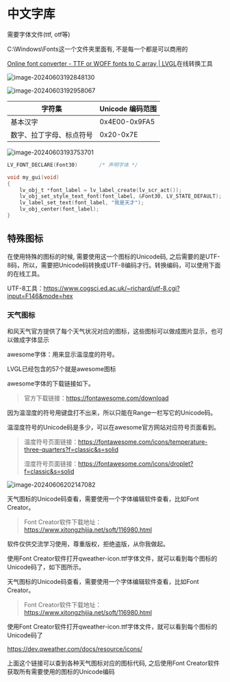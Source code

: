 # 中文字库

需要字体文件(ttf, otf等)

C:\Windows\Fonts这一个文件夹里面有, 不是每一个都是可以商用的

[Online font converter - TTF or WOFF fonts to C array | LVGL](https://lvgl.io/tools/fontconverter)在线转换工具

![image-20240603192848130](https://picture-01-1316374204.cos.ap-beijing.myqcloud.com/image/202406031928170.png)

![image-20240603192958067](https://picture-01-1316374204.cos.ap-beijing.myqcloud.com/image/202406031929102.png)

| **字符集**               | **Unicode** **编码范围** |
| ------------------------ | ------------------------ |
| 基本汉字                 | 0x4E00-0x9FA5            |
| 数字、拉丁字母、标点符号 | 0x20-0x7E                |

![image-20240603193753701](https://picture-01-1316374204.cos.ap-beijing.myqcloud.com/image/202406031937739.png)

```c
LV_FONT_DECLARE(Font30)       /* 声明字体 */

void my_gui(void)
{
    lv_obj_t *font_label = lv_label_create(lv_scr_act());
    lv_obj_set_style_text_font(font_label, &Font30, LV_STATE_DEFAULT);
    lv_label_set_text(font_label, "我是天才");
    lv_obj_center(font_label);
}
```

## 特殊图标

在使用特殊的图标的时候, 需要使用这一个图标的Unicode码, 之后需要的是UTF-8码，所以，需要把Unicode码转换成UTF-8编码才行。转换编码，可以使用下面的在线工具。

UTF-8工具：https://www.cogsci.ed.ac.uk/~richard/utf-8.cgi?input=F146&mode=hex

### 天气图标

和风天气官方提供了每个天气状况对应的图标，这些图标可以做成图片显示，也可以做成字体显示

awesome字体：用来显示温湿度的符号。

LVGL已经包含的57个就是awesome图标

awesome字体的下载链接如下。

> 官方下载链接：https://fontawesome.com/download

因为温湿度的符号用键盘打不出来，所以只能在Range一栏写它的Unicode码。

温湿度符号的Unicode码是多少，可以在awesome官方网站对应符号页面看到。

> 温度符号页面链接：https://fontawesome.com/icons/temperature-three-quarters?f=classic&s=solid
>
> 湿度符号页面链接：https://fontawesome.com/icons/droplet?f=classic&s=solid

![image-20240606202147082](https://picture-01-1316374204.cos.ap-beijing.myqcloud.com/image/202406062021323.png)

天气图标的Unicode码查看，需要使用一个字体编辑软件查看，比如Font Creator。

> Font Creator软件下载地址：https://www.xitongzhijia.net/soft/116980.html

软件仅供交流学习使用，尊重版权，拒绝盗版，从你我做起。

使用Font Creator软件打开qweather-icon.ttf字体文件，就可以看到每个图标的Unicode码了，如下图所示。

天气图标的Unicode码查看，需要使用一个字体编辑软件查看，比如Font Creator。

> Font Creator软件下载地址：https://www.xitongzhijia.net/soft/116980.html

使用Font Creator软件打开qweather-icon.ttf字体文件，就可以看到每个图标的Unicode码了

https://dev.qweather.com/docs/resource/icons/

上面这个链接可以查到各种天气图标对应的图标代码, 之后使用Font Creator软件获取所有需要使用的图标的Unicode编码



